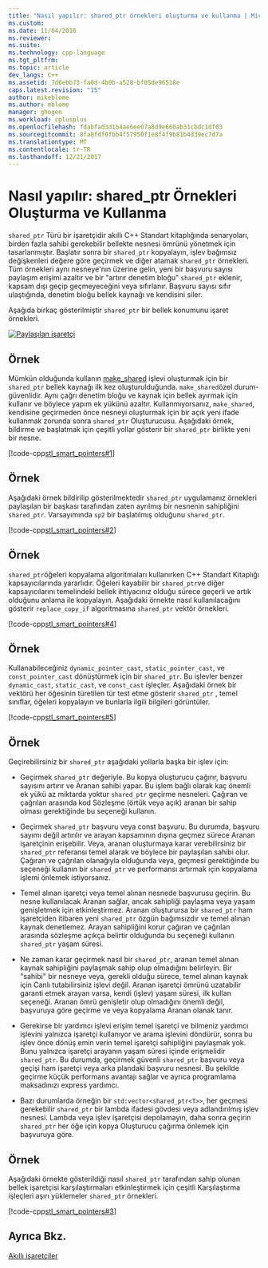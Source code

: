 ```yaml
---
title: "Nasıl yapılır: shared_ptr örnekleri oluşturma ve kullanma | Microsoft Docs"
ms.custom: 
ms.date: 11/04/2016
ms.reviewer: 
ms.suite: 
ms.technology: cpp-language
ms.tgt_pltfrm: 
ms.topic: article
dev_langs: C++
ms.assetid: 7d6ebb73-fa0d-4b0b-a528-bf05de96518e
caps.latest.revision: "15"
author: mikeblome
ms.author: mblome
manager: ghogen
ms.workload: cplusplus
ms.openlocfilehash: fdabfad3d1b4ae6ee07a8d9e660ab31cbdc1df03
ms.sourcegitcommit: 8fa8fdf0fbb4f57950f1e8f4f9b81b4d39ec7d7a
ms.translationtype: MT
ms.contentlocale: tr-TR
ms.lasthandoff: 12/21/2017
---
```

# <a name="how-to-create-and-use-sharedptr-instances"></a>Nasıl yapılır: shared_ptr Örnekleri Oluşturma ve Kullanma
`shared_ptr` Türü bir işaretçidir akıllı C++ Standart kitaplığında senaryoları, birden fazla sahibi gerekebilir bellekte nesnesi ömrünü yönetmek için tasarlanmıştır. Başlatır sonra bir `shared_ptr` kopyalayın, işlev bağımsız değişkenleri değere göre geçirmek ve diğer atamak `shared_ptr` örnekleri. Tüm örnekleri aynı nesneye'nın üzerine gelin, yeni bir başvuru sayısı paylaşım erişimi azaltır ve bir "artırır denetim bloğu" `shared_ptr` eklenir, kapsam dışı geçip geçmeyeceğini veya sıfırlanır. Başvuru sayısı sıfır ulaştığında, denetim bloğu bellek kaynağı ve kendisini siler.  
  
 Aşağıda birkaç gösterilmiştir `shared_ptr` bir bellek konumunu işaret örnekleri.  
  
 [![Paylaşılan işaretçi](../cpp/media/shared_ptr.png "shared_ptr")](assetId:///9785ad08-31d8-411a-86a9-fb9cd9684c27)  
  
## <a name="example"></a>Örnek  
 Mümkün olduğunda kullanın [make_shared](../standard-library/memory-functions.md#make_shared) işlevi oluşturmak için bir `shared_ptr` bellek kaynağı ilk kez oluşturulduğunda. `make_shared`özel durum-güvenlidir. Aynı çağrı denetim bloğu ve kaynak için bellek ayırmak için kullanır ve böylece yapım ek yükünü azaltır. Kullanmıyorsanız, `make_shared`, kendisine geçirmeden önce nesneyi oluşturmak için bir açık yeni ifade kullanmak zorunda sonra `shared_ptr` Oluşturucusu. Aşağıdaki örnek, bildirme ve başlatmak için çeşitli yollar gösterir bir `shared_ptr` birlikte yeni bir nesne.  
  
 [!code-cpp[stl_smart_pointers#1](../cpp/codesnippet/CPP/how-to-create-and-use-shared-ptr-instances_1.cpp)]  
  
## <a name="example"></a>Örnek  
 Aşağıdaki örnek bildirilip gösterilmektedir `shared_ptr` uygulamanız örnekleri paylaşılan bir başkası tarafından zaten ayrılmış bir nesnenin sahipliğini `shared_ptr`. Varsayımında `sp2` bir başlatılmış olduğunu `shared_ptr`.  
  
 [!code-cpp[stl_smart_pointers#2](../cpp/codesnippet/CPP/how-to-create-and-use-shared-ptr-instances_2.cpp)]  
  
## <a name="example"></a>Örnek  
 `shared_ptr`öğeleri kopyalama algoritmaları kullanırken C++ Standart Kitaplığı kapsayıcılarında yararlıdır. Öğeleri kayabilir bir `shared_ptr`ve diğer kapsayıcılarını temelindeki bellek ihtiyacınız olduğu sürece geçerli ve artık olduğunu anlama ile kopyalayın. Aşağıdaki örnekte nasıl kullanılacağını gösterir `replace_copy_if` algoritmasına `shared_ptr` vektör örnekleri.  
  
 [!code-cpp[stl_smart_pointers#4](../cpp/codesnippet/CPP/how-to-create-and-use-shared-ptr-instances_3.cpp)]  
  
## <a name="example"></a>Örnek  
 Kullanabileceğiniz `dynamic_pointer_cast`, `static_pointer_cast`, ve `const_pointer_cast` dönüştürmek için bir `shared_ptr`. Bu işlevler benzer `dynamic_cast`, `static_cast`, ve `const_cast` işleçler. Aşağıdaki örnek bir vektörü her öğesinin türetilen tür test etme gösterir `shared_ptr` , temel sınıflar, öğeleri kopyalayın ve bunlarla ilgili bilgileri görüntüler.  
  
 [!code-cpp[stl_smart_pointers#5](../cpp/codesnippet/CPP/how-to-create-and-use-shared-ptr-instances_4.cpp)]  
  
## <a name="example"></a>Örnek  
 Geçirebilirsiniz bir `shared_ptr` aşağıdaki yollarla başka bir işlev için:  
  
-   Geçirmek `shared_ptr` değeriyle. Bu kopya oluşturucu çağırır, başvuru sayısını artırır ve Aranan sahibi yapar. Bu işlem bağlı olarak kaç önemli ek yükü az miktarda yoktur `shared_ptr` geçirme nesneleri. Çağıran ve çağrılan arasında kod Sözleşme (örtük veya açık) aranan bir sahip olması gerektiğinde bu seçeneği kullanın.  
  
-   Geçirmek `shared_ptr` başvuru veya const başvuru. Bu durumda, başvuru sayımı değil artırılır ve arayan kapsamının dışına geçmez sürece Aranan işaretçinin erişebilir. Veya, aranan oluşturmaya karar verebilirsiniz bir `shared_ptr` referansı temel alarak ve böylece bir paylaşılan sahibi olur. Çağıran ve çağrılan olanağıyla olduğunda veya, geçmesi gerektiğinde bu seçeneği kullanın bir `shared_ptr` ve performansı artırmak için kopyalama işlemi önlemek istiyorsanız.  
  
-   Temel alınan işaretçi veya temel alınan nesnede başvurusu geçirin. Bu nesne kullanılacak Aranan sağlar, ancak sahipliği paylaşma veya yaşam genişletmek için etkinleştirmez. Aranan oluşturursa bir `shared_ptr` ham işaretçiden itibaren yeni `shared_ptr` özgün bağımsızdır ve temel alınan kaynak denetlemez. Arayan sahipliğini korur çağıran ve çağrılan arasında sözleşme açıkça belirtir olduğunda bu seçeneği kullanın `shared_ptr` yaşam süresi.  
  
-   Ne zaman karar geçirmek nasıl bir `shared_ptr`, aranan temel alınan kaynak sahipliğini paylaşmak sahip olup olmadığını belirleyin. Bir "sahibi" bir nesneye veya, gerekli olduğu sürece, temel alınan kaynak için Canlı tutabilirsiniz işlevi değil. Aranan işaretçi ömrünü uzatabilir garanti etmek arayan varsa, kendi (işlev) yaşam süresi, ilk kullan seçeneği. Aranan ömrü genişletir olup olmadığını önemli değil, başvuruya göre geçirme ve veya kopyalama Aranan olanak tanır.  
  
-   Gerekirse bir yardımcı işlevi erişim temel işaretçi ve bilmeniz yardımcı işlevini yalnızca işaretçi kullanıyor ve arama işlevini döndürür, sonra bu işlev önce dönüş emin verin temel işaretçi sahipliğini paylaşmak yok. Bunu yalnızca işaretçi arayanın yaşam süresi içinde erişmelidir `shared_ptr`. Bu durumda, geçirmek güvenli `shared_ptr` başvuru veya geçişi ham işaretçi veya arka plandaki başvuru nesnesi. Bu şekilde geçirme küçük performans avantajı sağlar ve ayrıca programlama maksadınızı express yardımcı.  
  
-   Bazı durumlarda örneğin bir `std:vector<shared_ptr<T>>`, her geçmesi gerekebilir `shared_ptr` bir lambda ifadesi gövdesi veya adlandırılmış işlev nesnesi. Lambda veya işlev işaretçisi depolamayın, daha sonra geçirin `shared_ptr` her öğe için kopya Oluşturucu çağırma önlemek için başvuruya göre.    
  
## <a name="example"></a>Örnek  
 Aşağıdaki örnekte gösterildiği nasıl `shared_ptr` tarafından sahip olunan bellek işaretçisi karşılaştırmaları etkinleştirmek için çeşitli Karşılaştırma işleçleri aşırı yüklemeler `shared_ptr` örnekleri.  
  
 [!code-cpp[stl_smart_pointers#3](../cpp/codesnippet/CPP/how-to-create-and-use-shared-ptr-instances_6.cpp)]  
  
## <a name="see-also"></a>Ayrıca Bkz.  
 [Akıllı işaretçiler](../cpp/smart-pointers-modern-cpp.md)